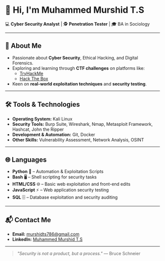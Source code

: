 # 👋 Hi, I'm Muhammed Murshid T.S

💻 **Cyber Security Analyst** | 🕵️ **Penetration Tester** | 🎓 BA in Sociology  

---

## 🚀 About Me
- Passionate about **Cyber Security**, Ethical Hacking, and Digital Forensics.
- Exploring and learning through **CTF challenges** on platforms like:
  - [TryHackMe](https://tryhackme.com)
  - [Hack The Box](https://www.hackthebox.com)
- Keen on **real-world exploitation techniques** and **security testing**.

---

## 🛠 Tools & Technologies
- **Operating System:** Kali Linux  
- **Security Tools:** Burp Suite, Wireshark, Nmap, Metasploit Framework, Hashcat, John the Ripper  
- **Development & Automation:** Git, Docker  
- **Other Skills:** Vulnerability Assessment, Network Analysis, OSINT  

---

## 🌐 Languages
- **Python** 🐍 – Automation & Exploitation Scripts  
- **Bash** 🖥 – Shell scripting for security tasks  
- **HTML/CSS** 🌐 – Basic web exploitation and front-end edits  
- **JavaScript** ⚡ – Web application security testing  
- **SQL** 🗄 – Database exploitation and security auditing  

---

## 📬 Contact Me
- **Email:** [murshidts786@gmail.com](mailto:murshidts786@gmail.com)  
- **LinkedIn:** [Muhammed Murshid T.S](https://www.linkedin.com/in/muhammedmurshidts/)  

---

> _"Security is not a product, but a process."_ — Bruce Schneier
